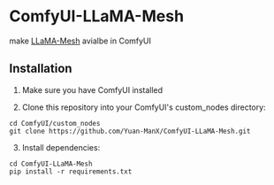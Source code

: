 # ComfyUI-LLaMA-Mesh

make [LLaMA-Mesh](https://github.com/nv-tlabs/LLaMA-Mesh) avialbe in ComfyUI

## Installation

1. Make sure you have ComfyUI installed

2. Clone this repository into your ComfyUI's custom_nodes directory:
```
cd ComfyUI/custom_nodes
git clone https://github.com/Yuan-ManX/ComfyUI-LLaMA-Mesh.git
```

3. Install dependencies:
```
cd ComfyUI-LLaMA-Mesh
pip install -r requirements.txt
```
